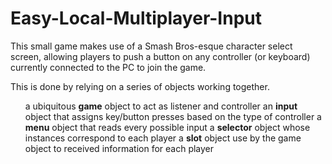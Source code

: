 # Easy-Local-Multiplayer-Input
This small game makes use of a Smash Bros-esque character select screen, allowing players to push a button on any controller (or keyboard) currently connected to the PC to join the game.

This is done by relying on a series of objects working together.
<ul>a ubiquitous <b>game</b> object to act as listener and controller
an <b>input</b> object that assigns key/button presses based on the type of controller
a <b>menu</b> object that reads every possible input
a <b>selector</b> object whose instances correspond to each player
a <b>slot</b> object use by the game object to received information for each player

</ul>
